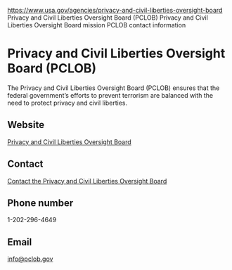 

https://www.usa.gov/agencies/privacy-and-civil-liberties-oversight-board
Privacy and Civil Liberties Oversight Board (PCLOB)
Privacy and Civil Liberties Oversight Board mission
PCLOB contact information

Privacy and Civil Liberties Oversight Board
(PCLOB)
===================================================

The Privacy and Civil Liberties Oversight Board (PCLOB) ensures that the federal government’s efforts to prevent terrorism are balanced with the need to protect privacy and civil liberties.​

Website
-------

[Privacy and Civil Liberties Oversight Board](https://www.pclob.gov/)

Contact
-------

[Contact the Privacy and Civil Liberties Oversight Board](https://www.pclob.gov/About/Contact)

Phone number
------------

1-202-296-4649

Email
-----

[info@pclob.gov](mailto:info@pclob.gov)
